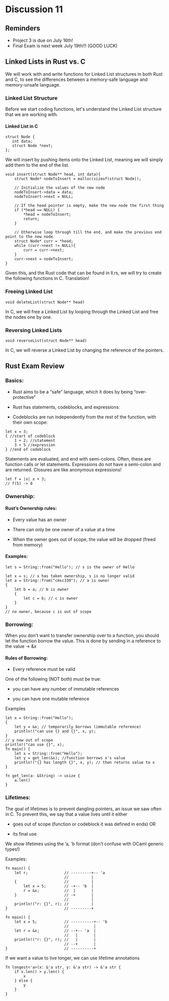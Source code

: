 # Discussion 11

## Reminders
* Project 3 is due on July 16th!
* Final Exam is next week July 19th!!! (GOOD LUCK)

## Linked Lists in Rust vs. C

We will work with and write functions for Linked List structures in both Rust and C, to see the differences between a memory-safe language and memory-unsafe language.

### Linked List Structure
Before we start coding functions, let's understand the Linked List structure that we are working with.

#### Linked List in C

```
struct Node {
   int data;
   struct Node *next;
};
```

We will insert by pushing items onto the Linked List, meaning we will simply add them to the end of the list.

```
void insert(struct Node** head, int data){
    struct Node* nodeToInsert = malloc(sizeof(struct Node));

    // Initialize the values of the new node
    nodeToInsert->data = data;
    nodeToInsert->next = NULL;

    // If the head pointer is empty, make the new node the first thing
    if (*head == NULL) {
        *head = nodeToInsert;
        return;
    }

    // Otherwise loop through till the end, and make the previous end point to the new node 
    struct Node* curr = *head;
    while (curr->next != NULL){
        curr = curr->next;
    }
    curr->next = nodeToInsert;
}
```

Given this, and the Rust code that can be found in ll.rs, we will try to create the following functions in C. Translation!


### Freeing Linked List
`void deleteList(struct Node** head)`

In C, we will free a Linked List by looping through the Linked List and free the nodes one by one.

### Reversing Linked Lists
`void reverseList(struct Node** head)`

In C, we will reverse a Linked List by changing the reference of the pointers.

## Rust Exam Review

### Basics:

- Rust aims to be a “safe” language, which it does by being “over-protective”

- Rust has statements, codeblocks, and expressions:

- Codeblocks are run independently from the rest of the function, with their own scope:

```
let x = 3;
{ //start of codeblock
	1 + 2; //statement
	3 + 5 //expression
} //end of codeblock
```

Statements are evaluated, and end with semi-colons. Often, these are function calls or let statements.
Expressions do not have a semi-colon and are returned.
Closures are like anonymous expressions!

```
let f = |x| x + 3;
// f(5) -> 8
```
### Ownership:

#### Rust’s Ownership rules:

- Every value has an owner

- There can only be one owner of a value at a time

- When the owner goes out of scope, the value will be dropped (freed from memory)

#### Examples:
```
let s = String::from("Hello"); // s is the owner of Hello

let x = s; // x has taken ownership, s is no longer valid
let a = String::from("cmsc330"); // a is owner
{ 
	let b = a; // b is owner
	{ 
		let c = b; // c is owner
	}
}
// no owner, because c is out of scope
```

### Borrowing:

When you don’t want to transfer ownership over to a function, you should let the function borrow the value. This is done by sending in a reference to the value → &x

#### Rules of Borrowing:

- Every reference must be valid

One of the following (NOT both) must be true:

- you can have any number of immutable references

- you can have one mutable reference

Examples
```
let x = String::from("Hello");
{
	let y = &x; // temporarily borrows (immutable reference)
	println!("can use {} and {}", x, y);
}
// y now out of scope
println!("can use {}", x);
fn main() {
	let x = String::from("Hello");
	let y = get_len(&x); //function borrows x's value
	println!("{} has length {}", x, y); // then returns value to x
}

fn get_len(a: &String) -> usize {
	a.len()
}
```
### Lifetimes:

The goal of lifetimes is to prevent dangling pointers, an issue we saw often in C. To prevent this, we say that a value lives until it either

- goes out of scope (function or codeblock it was defined in ends) OR

- its final use

We show lifetimes using the ’a, ’b format (don’t confuse with OCaml generic types!)

Examples:
```
fn main() {
    let r;                // ---------+-- 'a
                          //          |
    {                     //          |
        let x = 5;        // -+-- 'b  |
        r = &x;           //  |       |
    }                     // -+       |
                          //          |
    println!("r: {}", r); //          |
}                         // ---------+
```
```
fn main() {
    let x = 5;            // ----------+-- 'b
                          //           |
    let r = &x;           // --+-- 'a  |
                          //   |       |
    println!("r: {}", r); //   |       |
                          // --+       |
}                         // ----------+
```
If we want a value to live longer, we can use lifetime annotations

```
fn longest<'a>(x: &'a str, y: &'a str) -> &'a str {
    if x.len() > y.len() {
        x
    } else {
        y
    }
}
```
